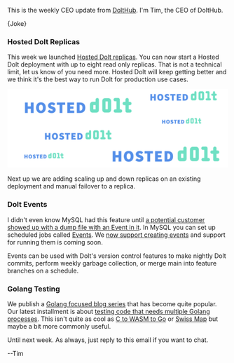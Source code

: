 This is the weekly CEO update from [DoltHub](https://www.dolthub.com/). I'm Tim, the CEO of DoltHub. 

{Joke}

### Hosted Dolt Replicas

This week we launched [Hosted Dolt replicas](https://www.dolthub.com/blog/2023-05-31-hosted-dolt-replication/). You can now start a Hosted Dolt deployment with up to eight read only replicas. That is not a technical limit, let us know of you need more. Hosted Dolt will keep getting better and we think it's the best way to run Dolt for production use cases.

[![Hosted Dolt Replication](../images/hosted-dolt-replication.png)](https://www.dolthub.com/blog/2023-05-31-hosted-dolt-replication/)

Next up we are adding scaling up and down replicas on an existing deployment and manual failover to a replica.

### Dolt Events

I didn't even know MySQL had this feature until [a potential customer showed up with a dump file with an Event in it](https://github.com/dolthub/dolt/issues/5498). In MySQL you can set up scheduled jobs called [Events](https://dev.mysql.com/doc/refman/8.0/en/create-event.html). We [now support creating events](https://www.dolthub.com/blog/2023-05-30-introducing-dolt-events/) and support for running them is coming soon. 

Events can be used with Dolt's version control features to make nightly Dolt commits, perform weekly garbage collection, or merge main into feature branches on a schedule.

### Golang Testing

We publish a [Golang focused blog series](https://www.dolthub.com/blog/?q=golang) that has become quite popular. Our latest installment is about [testing code that needs multiple Golang processes](https://www.dolthub.com/blog/2023-05-25-debugging-multiple-golang-processes/). This isn't quite as cool as [C to WASM to Go](https://www.dolthub.com/blog/2023-05-19-wasm-in-go/) or [Swiss Map](https://www.dolthub.com/blog/2023-03-28-swiss-map/) but maybe a bit more commonly useful.

Until next week. As always, just reply to this email if you want to chat.

--Tim
